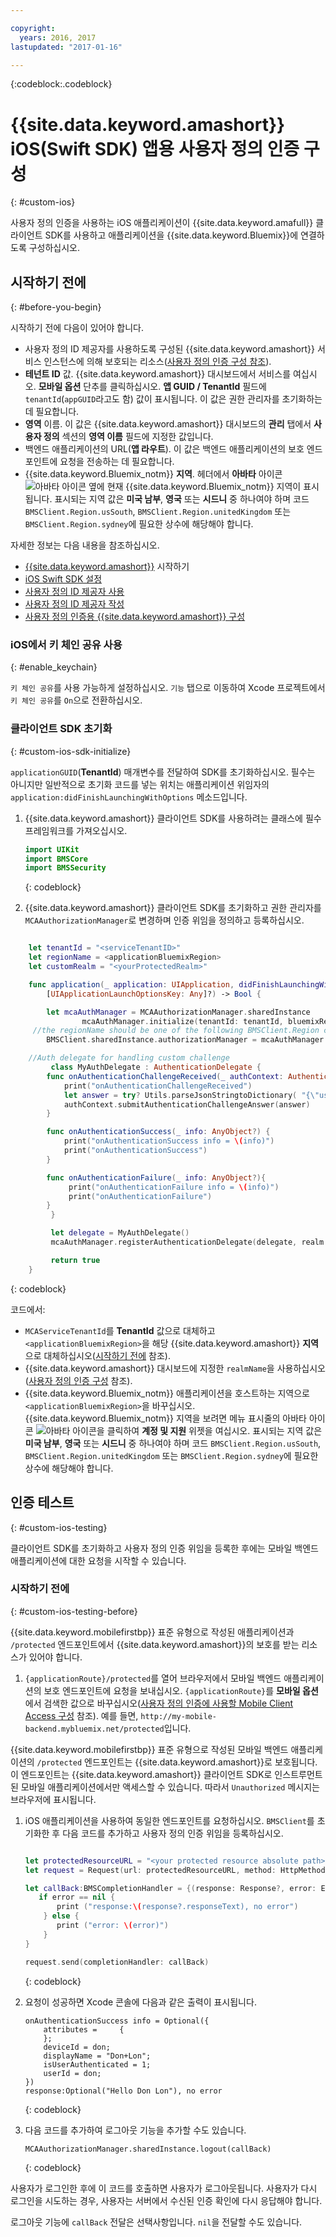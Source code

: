 ```yaml
---

copyright:
  years: 2016, 2017
lastupdated: "2017-01-16"

---
```


{:codeblock:.codeblock}


# {{site.data.keyword.amashort}} iOS(Swift SDK) 앱용 사용자 정의 인증 구성
{: #custom-ios}

사용자 정의 인증을 사용하는 iOS 애플리케이션이 {{site.data.keyword.amafull}} 클라이언트 SDK를 사용하고 애플리케이션을 {{site.data.keyword.Bluemix}}에 연결하도록 구성하십시오.  


## 시작하기 전에
{: #before-you-begin}

시작하기 전에 다음이 있어야 합니다. 

* 사용자 정의 ID 제공자를 사용하도록 구성된 {{site.data.keyword.amashort}} 서비스 인스턴스에 의해 보호되는 리소스([사용자 정의 인증 구성 참조](custom-auth-config-mca.html)).  
* **테넌트 ID** 값. {{site.data.keyword.amashort}} 대시보드에서 서비스를 여십시오. **모바일 옵션** 단추를 클릭하십시오. **앱 GUID / TenantId** 필드에 `tenantId`(`appGUID`라고도 함) 값이 표시됩니다. 이 값은 권한 관리자를 초기화하는 데 필요합니다. 
* **영역** 이름. 이 값은 {{site.data.keyword.amashort}} 대시보드의 **관리** 탭에서 **사용자 정의** 섹션의 **영역 이름** 필드에 지정한 값입니다. 
* 백엔드 애플리케이션의 URL(**앱 라우트**). 이 값은 백엔드 애플리케이션의 보호 엔드포인트에 요청을 전송하는 데 필요합니다. 
* {{site.data.keyword.Bluemix_notm}} **지역**. 헤더에서 **아바타** 아이콘 ![아바타 아이콘](images/face.jpg "아바타 아이콘") 옆에 현재 {{site.data.keyword.Bluemix_notm}} 지역이 표시됩니다. 표시되는 지역 값은 **미국 남부**, **영국** 또는 **시드니** 중 하나여야 하며 코드 `BMSClient.Region.usSouth`, `BMSClient.Region.unitedKingdom` 또는 `BMSClient.Region.sydney`에 필요한 상수에 해당해야 합니다. 

자세한 정보는 다음 내용을 참조하십시오. 
 * [{{site.data.keyword.amashort}}](index.html) 시작하기
 * [iOS Swift SDK 설정](getting-started-ios-swift-sdk.html)
 * [사용자 정의 ID 제공자 사용](custom-auth.html)
 * [사용자 정의 ID 제공자 작성](custom-auth-identity-provider.html)
 * [사용자 정의 인증용 {{site.data.keyword.amashort}} 구성](custom-auth-config-mca.html)

### iOS에서 키 체인 공유 사용
{: #enable_keychain}

`키 체인 공유`를 사용 가능하게 설정하십시오. `기능` 탭으로 이동하여 Xcode 프로젝트에서 `키 체인 공유`를 `On`으로 전환하십시오. 


### 클라이언트 SDK 초기화
{: #custom-ios-sdk-initialize}

`applicationGUID`(**TenantId**) 매개변수를 전달하여 SDK를 초기화하십시오. 필수는 아니지만 일반적으로 초기화 코드를 넣는 위치는 애플리케이션 위임자의 `application:didFinishLaunchingWithOptions` 메소드입니다. 

1. {{site.data.keyword.amashort}} 클라이언트 SDK를 사용하려는 클래스에 필수 프레임워크를 가져오십시오.

	```Swift
	import UIKit
	import BMSCore
	import BMSSecurity
	```
	{: codeblock}

1. {{site.data.keyword.amashort}} 클라이언트 SDK를 초기화하고 권한 관리자를 `MCAAuthorizationManager`로 변경하며 인증 위임을 정의하고 등록하십시오. 

```Swift

	let tenantId = "<serviceTenantID>"
	let regionName = <applicationBluemixRegion>
	let customRealm = "<yourProtectedRealm>"

	func application(_ application: UIApplication, didFinishLaunchingWithOptions launchOptions:
		[UIApplicationLaunchOptionsKey: Any]?) -> Bool {

		let mcaAuthManager = MCAAuthorizationManager.sharedInstance
	    		mcaAuthManager.initialize(tenantId: tenantId, bluemixRegion: regionName)
	 //the regionName should be one of the following BMSClient.Region constants: BMSClient.Region.usSouth, BMSClient.Region.unitedKingdom, or BMSClient.Region.sydney   
		BMSClient.sharedInstance.authorizationManager = mcaAuthManager

	//Auth delegate for handling custom challenge
	     class MyAuthDelegate : AuthenticationDelegate {
		func onAuthenticationChallengeReceived(_ authContext: AuthenticationContext, challenge: AnyObject){
		    print("onAuthenticationChallengeReceived")
		    let answer = try? Utils.parseJsonStringtoDictionary( "{\"userName\":\"" + "test" + "\",\"password\":\"" + "test" + "\"}")
			authContext.submitAuthenticationChallengeAnswer(answer)
		}

		func onAuthenticationSuccess(_ info: AnyObject?) {
		    print("onAuthenticationSuccess info = \(info)")
		    print("onAuthenticationSuccess")
		}

		func onAuthenticationFailure(_ info: AnyObject?){
		     print("onAuthenticationFailure info = \(info)")
		     print("onAuthenticationFailure")
		}
	     }

	     let delegate = MyAuthDelegate()
	     mcaAuthManager.registerAuthenticationDelegate(delegate, realm: customRealm)

	     return true
	}


```
{: codeblock}

코드에서: 
* `MCAServiceTenantId`를 **TenantId** 값으로 대체하고 `<applicationBluemixRegion>`을 해당 {{site.data.keyword.amashort}} **지역**으로 대체하십시오([시작하기 전에](##before-you-begin) 참조).
* {{site.data.keyword.amashort}} 대시보드에 지정한 `realmName`을 사용하십시오([사용자 정의 인증 구성](custom-auth-config-mca.html) 참조).
*  {{site.data.keyword.Bluemix_notm}} 애플리케이션을 호스트하는 지역으로 `<applicationBluemixRegion>`을 바꾸십시오. {{site.data.keyword.Bluemix_notm}} 지역을 보려면 메뉴 표시줄의 아바타 아이콘 ![아바타 아이콘](images/face.jpg "아바타 아이콘")을 클릭하여 **계정 및 지원** 위젯을 여십시오. 표시되는 지역 값은 **미국 남부**, **영국** 또는 **시드니** 중 하나여야 하며 코드 `BMSClient.Region.usSouth`, `BMSClient.Region.unitedKingdom` 또는 `BMSClient.Region.sydney`에 필요한 상수에 해당해야 합니다. 


## 인증 테스트
{: #custom-ios-testing}

클라이언트 SDK를 초기화하고 사용자 정의 인증 위임을 등록한 후에는 모바일 백엔드 애플리케이션에 대한 요청을 시작할 수 있습니다. 

### 시작하기 전에
{: #custom-ios-testing-before}

 {{site.data.keyword.mobilefirstbp}} 표준 유형으로 작성된 애플리케이션과 `/protected` 엔드포인트에서 {{site.data.keyword.amashort}}의 보호를 받는 리소스가 있어야 합니다. 

1. `{applicationRoute}/protected`를 열어 브라우저에서 모바일 백엔드 애플리케이션의 보호 엔드포인트에 요청을 보내십시오. `{applicationRoute}`를 **모바일 옵션**에서 검색한 값으로 바꾸십시오([사용자 정의 인증에 사용할 Mobile Client Access 구성](#custom-auth-ios-configmca) 참조). 예를 들면, `http://my-mobile-backend.mybluemix.net/protected`입니다. 

 {{site.data.keyword.mobilefirstbp}} 표준 유형으로 작성된 모바일 백엔드 애플리케이션의 `/protected` 엔드포인트는 {{site.data.keyword.amashort}}로 보호됩니다. 이 엔드포인트는 {{site.data.keyword.amashort}} 클라이언트 SDK로 인스트루먼트된 모바일 애플리케이션에서만 액세스할 수 있습니다. 따라서 `Unauthorized` 메시지는 브라우저에 표시됩니다. 

1. iOS 애플리케이션을 사용하여 동일한 엔드포인트를 요청하십시오. `BMSClient`를 초기화한 후 다음 코드를 추가하고 사용자 정의 인증 위임을 등록하십시오.

    ```Swift

	let protectedResourceURL = "<your protected resource absolute path>"
	let request = Request(url: protectedResourceURL, method: HttpMethod.GET)

	let callBack:BMSCompletionHandler = {(response: Response?, error: Error?) in
	   if error == nil {
	       print ("response:\(response?.responseText), no error")
	    } else {
	       print ("error: \(error)")
	    }
	}

	request.send(completionHandler: callBack)
     ```
     {: codeblock}

1. 요청이 성공하면 Xcode 콘솔에 다음과 같은 출력이 표시됩니다. 

	 ```
	 onAuthenticationSuccess info = Optional({
	     attributes =     {
	     };
	     deviceId = don;
	     displayName = "Don+Lon";
	     isUserAuthenticated = 1;
	     userId = don;
	 })
	 response:Optional("Hello Don Lon"), no error
	 ```
	 {: codeblock}

1. 다음 코드를 추가하여 로그아웃 기능을 추가할 수도 있습니다. 

	 ```
	 MCAAuthorizationManager.sharedInstance.logout(callBack)
	 ```
	 {: codeblock}

 사용자가 로그인한 후에 이 코드를 호출하면 사용자가 로그아웃됩니다. 사용자가 다시 로그인을 시도하는 경우, 사용자는 서버에서 수신된 인증 확인에 다시 응답해야 합니다. 

 로그아웃 기능에 `callBack` 전달은 선택사항입니다. `nil`을 전달할 수도 있습니다. 
